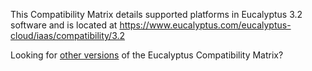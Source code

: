 This Compatibility Matrix details supported platforms in Eucalyptus 3.2 software and is located at https://www.eucalyptus.com/eucalyptus-cloud/iaas/compatibility/3.2

Looking for [other versions](https://www.eucalyptus.com/eucalyptus-cloud/iaas/compatibility) of the Eucalyptus Compatibility Matrix?